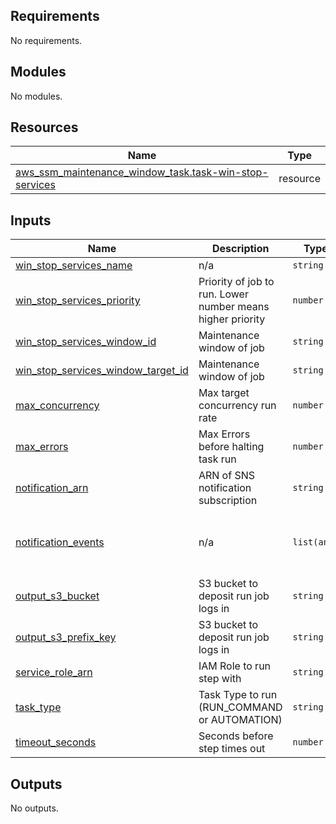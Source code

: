 <!-- BEGIN_TF_DOCS -->
## Requirements

No requirements.

## Modules

No modules.

## Resources

| Name | Type |
|------|------|
| [aws_ssm_maintenance_window_task.task-win-stop-services](https://registry.terraform.io/providers/hashicorp/aws/latest/docs/resources/ssm_maintenance_window_task) | resource |

## Inputs

| Name | Description | Type | Default | Required |
|------|-------------|------|---------|:--------:|
| <a name="input_win_stop_services_name"></a> [win\_stop\_services\_name](#input\_win\_stop\_services\_name) | n/a | `string` | n/a | yes |
| <a name="input_win_stop_services_priority"></a> [win\_stop\_services\_priority](#input\_win\_stop\_services\_priority) | Priority of job to run. Lower number means higher priority | `number` | n/a | yes |
| <a name="input_win_stop_services_window_id"></a> [win\_stop\_services\_window\_id](#input\_win\_stop\_services\_window\_id) | Maintenance window of job | `string` | n/a | yes |
| <a name="input_win_stop_services_window_target_id"></a> [win\_stop\_services\_window\_target\_id](#input\_win\_stop\_services\_window\_target\_id) | Maintenance window of job | `string` | n/a | yes |
| <a name="input_max_concurrency"></a> [max\_concurrency](#input\_max\_concurrency) | Max target concurrency run rate | `number` | `"10"` | no |
| <a name="input_max_errors"></a> [max\_errors](#input\_max\_errors) | Max Errors before halting task run | `number` | `"2"` | no |
| <a name="input_notification_arn"></a> [notification\_arn](#input\_notification\_arn) | ARN of SNS notification subscription | `string` | `"arn:aws:sns:us-east-2:601722232065:sre-inf-aws-slack"` | no |
| <a name="input_notification_events"></a> [notification\_events](#input\_notification\_events) | n/a | `list(any)` | <pre>[<br>  "TimedOut",<br>  "Cancelled",<br>  "Failed"<br>]</pre> | no |
| <a name="input_output_s3_bucket"></a> [output\_s3\_bucket](#input\_output\_s3\_bucket) | S3 bucket to deposit run job logs in | `string` | `null` | no |
| <a name="input_output_s3_prefix_key"></a> [output\_s3\_prefix\_key](#input\_output\_s3\_prefix\_key) | S3 bucket to deposit run job logs in | `string` | `null` | no |
| <a name="input_service_role_arn"></a> [service\_role\_arn](#input\_service\_role\_arn) | IAM Role to run step with | `string` | `"arn:aws:iam::601722232065:role/SSMServiceRole"` | no |
| <a name="input_task_type"></a> [task\_type](#input\_task\_type) | Task Type to run (RUN\_COMMAND or AUTOMATION) | `string` | `"RUN_COMMAND"` | no |
| <a name="input_timeout_seconds"></a> [timeout\_seconds](#input\_timeout\_seconds) | Seconds before step times out | `number` | `"600"` | no |

## Outputs

No outputs.
<!-- END_TF_DOCS -->